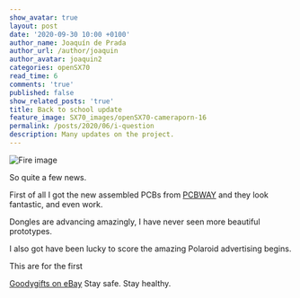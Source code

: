 ```yaml
---
show_avatar: true
layout: post
date: '2020-09-30 10:00 +0100'
author_name: Joaquín de Prada
author_url: /author/joaquin
author_avatar: joaquin2
categories: openSX70
read_time: 6
comments: 'true'
published: false
show_related_posts: 'true'
title: Back to school update
feature_image: SX70_images/openSX70-cameraporn-16
permalink: /posts/2020/06/i-question
description: Many updates on the project.
---
```

![Fire image]({{site.url}}/{{site.baseurl}}img/2020/08/sx70-batteries2.JPG)

So quite a few news.

First of all I got the new assembled PCBs from [PCBWAY](https://www.pcbway.com/setinvite.aspx?inviteid=292953) and they look fantastic, and even work.

Dongles are advancing amazingly, I have never seen more beautiful prototypes.

I also got have been lucky to score the amazing Polaroid advertising begins.

This are for the first 




[Goodygifts on eBay](https://www.ebay.com/sch/m.html?_ssn=goodygifts&LH_PrefLoc=&_from=R40&_trksid=p2499338.m570.l1313&_nkw=SX-70&_sacat=0)
Stay safe. Stay healthy.